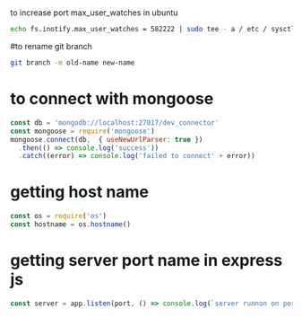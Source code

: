 #
to increase port max_user_watches in ubuntu

~~~bash
echo fs.inotify.max_user_watches = 582222 | sudo tee - a / etc / sysctl.conf && sudo sysctl - p~~~
~~~

#to rename git branch

~~~bash
git branch -m old-name new-name
~~~

# to connect with mongoose

~~~js
const db = 'mongodb://localhost:27017/dev_connector'
const mongoose = require('mongoose')
mongoose.connect(db,  { useNewUrlParser: true })
  .then(() => console.log('success'))
  .catch((error) => console.log('failed to connect' + error))
~~~

# getting host name 

~~~js
const os = require('os')
const hostname = os.hostname()
~~~

# getting server port name in express js

~~~js
const server = app.listen(port, () => console.log(`server runnon on port - http://localhost:${server.address().port} `))
~~~